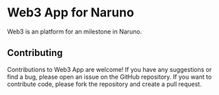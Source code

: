 # Web3 App for Naruno
Web3 is an platform for an milestone in Naruno.

## Contributing
Contributions to Web3 App are welcome! If you have any suggestions or find a bug, please open an issue on the GitHub repository. If you want to contribute code, please fork the repository and create a pull request.
